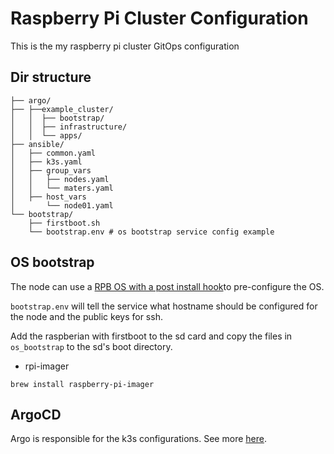 # Raspberry Pi Cluster Configuration
This is the my raspberry pi cluster GitOps configuration

## Dir structure

```
├── argo/
├── ├──example_cluster/
│   │  ├── bootstrap/
│   │  ├── infrastructure/
│   │  └── apps/
├── ansible/
│   ├── common.yaml
│   ├── k3s.yaml
│   ├── group_vars
│   │   ├── nodes.yaml
│   │   └── maters.yaml
│   ├── host_vars
│       └── node01.yaml
└── bootstrap/
    ├── firstboot.sh
    └── bootstrap.env # os bootstrap service config example
```


## OS bootstrap

The node can use a [RPB OS with a post install hook](https://github.com/nmcclain/raspberian-firstboot)to pre-configure the OS.

`bootstrap.env` will tell the service what hostname should be configured for the node and the public keys for ssh.

Add the raspberian with firstboot to the sd card and copy the files in `os_bootstrap` to the sd's boot directory.

* rpi-imager
```
brew install raspberry-pi-imager
```

## ArgoCD

Argo is responsible for the k3s configurations. See more [here](https://argoproj.github.io/argo-cd/).
